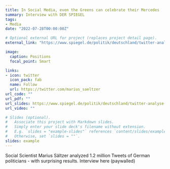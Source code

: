 ```yaml
---
title: In Social Media, even the Greens can celebrate their Mercedes 
summary: Interview with DER SPIEGEL
tags:
- Media 
date: "2022-07-28T00:00:00Z"

# Optional external URL for project (replaces project detail page).
external_link: "https://www.spiegel.de/politik/deutschland/twitter-analyse-von-politiker-tweets-in-den-sozialen-medien-kann-auch-ein-gruener-von-seinem-mercedes-schwaermen-a-2a48aaca-06e9-4994-b088-81360724903"

image:
  caption: Positions
  focal_point: Smart

links:
- icon: twitter
  icon_pack: fab
  name: Follow
  url: https://twitter.com/marius_saeltzer
url_code: ""
url_pdf: ""
url_slides: https://www.spiegel.de/politik/deutschland/twitter-analyse-von-politiker-tweets-in-den-sozialen-medien-kann-auch-ein-gruener-von-seinem-mercedes-schwaermen-a-2a48aaca-06e9-4994-b088-81360724903
url_video: ""

# Slides (optional).
#   Associate this project with Markdown slides.
#   Simply enter your slide deck's filename without extension.
#   E.g. `slides = "example-slides"` references `content/slides/example-slides.md`.
#   Otherwise, set `slides = ""`.
slides: example
---
```

Social Scientist Marius Sältzer analyzed 1.2 million Tweets of German politicians - with surprising results. Interview here (paywalled)

